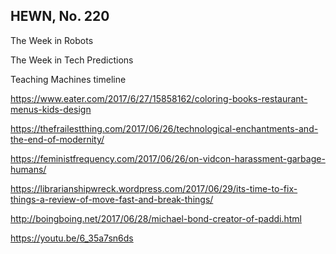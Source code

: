 ## HEWN, No. 220

The Week in Robots

The Week in Tech Predictions

Teaching Machines timeline

https://www.eater.com/2017/6/27/15858162/coloring-books-restaurant-menus-kids-design

https://thefrailestthing.com/2017/06/26/technological-enchantments-and-the-end-of-modernity/

https://feministfrequency.com/2017/06/26/on-vidcon-harassment-garbage-humans/

https://librarianshipwreck.wordpress.com/2017/06/29/its-time-to-fix-things-a-review-of-move-fast-and-break-things/

http://boingboing.net/2017/06/28/michael-bond-creator-of-paddi.html

https://youtu.be/6_35a7sn6ds
